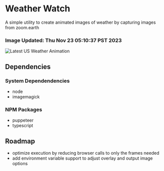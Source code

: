 # Weather Watch

A simple utility to create animated images of weather by capturing images from zoom.earth

### Image Updated: Thu Nov 23 05:10:37 PST 2023

![Latest US Weather Animation](animations/2023-11-23.webp)

## Dependencies
### System Dependendencies
* node
* imagemagick
### NPM Packages
* puppeteer
* typescript

## Roadmap
* optimize execution by reducing browser calls to only the frames needed
* add environment variable support to adjust overlay and output image options
